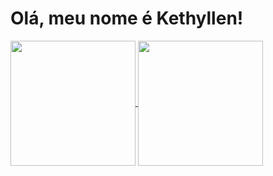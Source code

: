 <h1>Olá, meu nome é Kethyllen!</h1>
        <a href="https://github.com/kethyllendeliperi/github-readme-stats">
            <img height=200 align="center" src="https://github-readme-stats.vercel.app/api?username=kethyllendeliperi&theme=calm&show_icons=true" />
        </a>
        <a href="https://github.com/kethyllendeliperi/convoychat">
            <img height=200 align="center" src="https://github-readme-stats.vercel.app/api/top-langs/?username=kethyllendeliperi&layout=compact&theme=calm" />
        </a>
